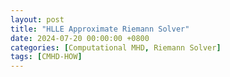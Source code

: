 ```yaml
---
layout: post
title: "HLLE Approximate Riemann Solver"
date: 2024-07-20 00:00:00 +0800
categories: [Computational MHD, Riemann Solver]
tags: [CMHD-HOW]
---
```

